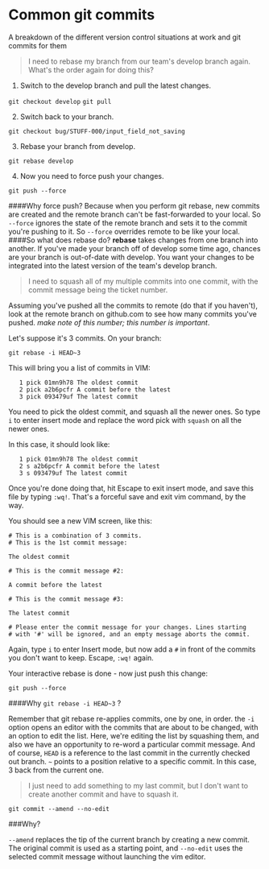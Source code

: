 # Common git commits
A breakdown of the different version control situations at work and git commits for them
> I need to rebase my branch from our team's develop branch again. What's the order again for doing this?


1. Switch to the develop branch and pull the latest changes.

`git checkout develop`
`git pull`

2. Switch back to your branch.

`git checkout bug/STUFF-000/input_field_not_saving`

3. Rebase your branch from develop.

`git rebase develop`

4. Now you need to force push your changes.  

`git push --force`

####Why force push? 
Because when you perform git rebase, new commits are created and the remote branch can't be fast-forwarded to your local. So `--force` ignores the state of the remote branch and sets it to the commit you're pushing to it. So `--force` overrides remote to be like your local.
####So what does rebase do?
**rebase** takes changes from one branch into another. If you've made your branch off of develop some time ago, chances are your branch is out-of-date with develop. You want your changes to be integrated into the latest version of the team's develop branch. 


> I need to squash all of my multiple commits into one commit, with the commit message being the ticket number.

Assuming you've pushed all the commits to remote (do that if you haven't), 
look at the remote branch on github.com to see how many commits you've pushed. _make note of this number; this number is important_.


Let's suppose it's 3 commits. On your branch:

`git rebase -i HEAD~3` 

This will bring you a list of commits in VIM:

```
   1 pick 01mn9h78 The oldest commit
   2 pick a2b6pcfr A commit before the latest
   3 pick 093479uf The latest commit
```

You need to pick the oldest commit, and squash all the newer ones. 
So type `i` to enter insert mode and replace the word pick with `squash` on all the newer ones.

In this case, it should look like:
```
   1 pick 01mn9h78 The oldest commit
   2 s a2b6pcfr A commit before the latest
   3 s 093479uf The latest commit
```

Once you're done doing that, hit Escape to exit insert mode, and save this file by typing `:wq!`. That's a forceful save and exit vim command, by the way.

You should see a new VIM screen, like this:

```
# This is a combination of 3 commits.
# This is the 1st commit message:

The oldest commit

# This is the commit message #2:

A commit before the latest

# This is the commit message #3:

The latest commit

# Please enter the commit message for your changes. Lines starting
# with '#' will be ignored, and an empty message aborts the commit.

```

Again, type `i` to enter Insert mode, but now add a `#` in front of the commits you don't want to keep. Escape, `:wq!` again.

Your interactive rebase is done - now just push this change:

`git push --force`


####Why `git rebase -i HEAD~3` ?

Remember that git rebase re-applies commits, one by one, in order. the `-i` option opens an editor with the commits that are about to be changed, with an option to edit the list. Here, we're editing the list by squashing them, and also we have an opportunity to re-word a particular commit message. 
And of course, `HEAD` is a reference to the last commit in the currently checked out branch. `~` points to a position relative to a specific commit. In this case, 3 back from the current one. 


> I just need to add something to my last commit, but I don't want to create another commit and have to squash it.

`git commit --amend --no-edit`

###Why?

`--amend` replaces the tip of the current branch by creating a new commit. The original commit is used as a starting point, and `--no-edit` uses the selected commit message without launching the vim editor. 

